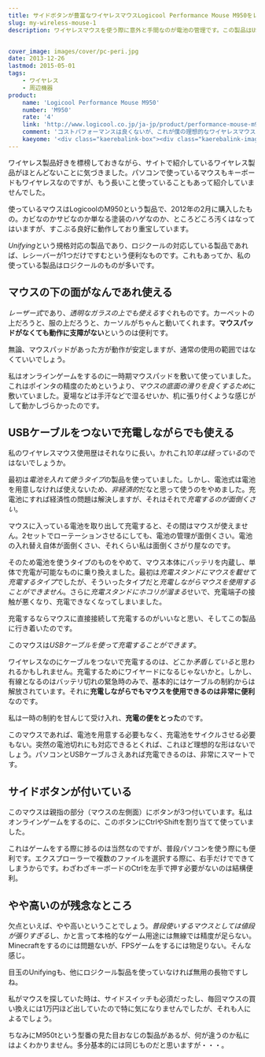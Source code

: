 ```yaml
---
title: サイドボタンが豊富なワイヤレスマウスLogicool Performance Mouse M950をレビュー
slug: my-wireless-mouse-1
description: ワイヤレスマウスを使う際に意外と手間なのが電池の管理です。この製品はUSBケーブルをつなぐことで充電しながらでも使うことができます。電池切れの時だけ有線マウスのような感じで使えばすむので、ゲームしている時に電池が切れても安心です。


cover_image: images/cover/pc-peri.jpg
date: 2013-12-26
lastmod: 2015-05-01
tags: 
    - ワイヤレス
    - 周辺機器
product:
    name: 'Logicool Performance Mouse M950'
    number: 'M950'
    rate: '4'
    link: 'http://www.logicool.co.jp/ja-jp/product/performance-mouse-m950?crid=7'
    comment: 'コストパフォーマンスは良くないが、これが僕の理想的なワイヤレスマウス。'
    kaeyome: '<div class="kaerebalink-box"><div class="kaerebalink-image"><a href="http://www.amazon.co.jp/exec/obidos/ASIN/B002SRT8FG/illusionspace-22/ref=nosim/" rel="nofollow" target="_blank"><img src="http://ecx.images-amazon.com/images/I/41FXF7k%2ByKL._SL160_.jpg" style="border: none;" /></a></div><div class="kaerebalink-info"><div class="kaerebalink-name"><a href="http://www.amazon.co.jp/exec/obidos/ASIN/B002SRT8FG/illusionspace-22/ref=nosim/" rel="nofollow" target="_blank">LOGICOOL ワイヤレス レーザー式 10ボタン  M950</a><div class="kaerebalink-powered-date">posted with <a href="http://kaereba.com" rel="nofollow" target="_blank">カエレバ</a></div></div><div class="kaerebalink-detail"> ロジクール 2009-11-06    </div><div class="kaerebalink-link1"><div class="shoplinkamazon"><a href="http://www.amazon.co.jp/gp/search?keywords=M950%81%40%83%8D%83W%83N%81%5B%83%8B&__mk_ja_JP=%83J%83%5E%83J%83i&tag=illusionspace-22" rel="nofollow" target="_blank" title="アマゾン" >Amazonで購入</a></div><div class="shoplinkrakuten"><a href="http://hb.afl.rakuten.co.jp/hgc/0e95387f.f2aef20d.0e953880.25e412bd/?pc=http%3A%2F%2Fsearch.rakuten.co.jp%2Fsearch%2Fmall%2FM950%25E3%2580%2580%25E3%2583%25AD%25E3%2582%25B8%25E3%2582%25AF%25E3%2583%25BC%25E3%2583%25AB%2F-%2Ff.1-p.1-s.1-sf.0-st.A-v.2%3Fx%3D0%26scid%3Daf_ich_link_urltxt%26m%3Dhttp%3A%2F%2Fm.rakuten.co.jp%2F" rel="nofollow" target="_blank" title="楽天市場" >楽天市場で購入</a></div></div></div><div class="booklink-footer" style="clear: left"></div></div>'
---
```


ワイヤレス製品好きを標榜しておきながら、サイトで紹介しているワイヤレス製品がほとんどないことに気づきました。パソコンで使っているマウスもキーボードもワイヤレスなのですが、もう長いこと使っていることもあって紹介していませんでした。

使っているマウスはLogicoolのM950という製品で、2012年の2月に購入したもの。カビなのかサビなのか単なる塗装のハゲなのか、ところどころ汚くはなってはいますが、すこぶる良好に動作しており重宝しています。

<em>Unifying</em>という規格対応の製品であり、ロジクールの対応している製品であれば、レシーバーが1つだけですむという便利なものです。これもあってか、私の使っている製品はロジクールのものが多いです。


## マウスの下の面がなんであれ使える


<em>レーザー式</em>であり、<em>透明なガラスの上でも使える</em>すぐれものです。カーペットの上だろうと、服の上だろうと、カーソルがちゃんと動いてくれます。<strong>マウスパッドがなくても動作に支障がない</strong>というのは便利です。

無論、マウスパッドがあった方が動作が安定しますが、通常の使用の範囲ではなくていいでしょう。

私はオンラインゲームをするのに一時期マウスパッドを敷いて使っていました。これはポインタの精度のためというより、<em>マウスの底面の滑りを良くするため</em>に敷いていました。夏場などは手汗などで湿るせいか、机に張り付くような感じがして動かしづらかったのです。


## USBケーブルをつないで充電しながらでも使える


私のワイヤレスマウス使用歴はそれなりに長い。かれこれ<em>10年は経っている</em>のではないでしょうか。

最初は<em>電池を入れて使うタイプ</em>の製品を使っていました。しかし、電池式は電池を用意しなければ使えないため、<em>非経済的</em>だなと思って使うのをやめました。充電池にすれば経済性の問題は解決しますが、それはそれで<em>充電するのが面倒くさい</em>。

マウスに入っている電池を取り出して充電すると、その間はマウスが使えません。2セットでローテーションさせるにしても、電池の管理が面倒くさい。電池の入れ替え自体が面倒くさい、それくらい私は面倒くさがり屋なのです。

そのため電池を使うタイプのものをやめて、マウス本体にバッテリを内蔵し、単体で充電が可能なものに乗り換えました。最初は<em>充電スタンドにマウスを載せて充電するタイプ</em>でしたが、そういったタイプだと<em>充電しながらマウスを使用することができません</em>。さらに<em>充電スタンドにホコリが溜まる</em>せいで、充電端子の接触が悪くなり、充電できなくなってしまいました。

充電するならマウスに直接接続して充電するのがいいなと思い、そしてこの製品に行き着いたのです。

このマウスは<em>USBケーブルを使って充電することができます</em>。

ワイヤレスなのにケーブルをつないで充電するのは、どこか<em>矛盾している</em>と思われるかもしれません。充電するためにワイヤードになるじゃないかと。しかし、有線となるのはバッテリ切れの緊急時のみで、基本的にはケーブルの制約からは解放されています。それに<strong>充電しながらでもマウスを使用できるのは非常に便利</strong>なのです。

私は一時の制約を甘んじて受け入れ、<strong>充電の便をとった</strong>のです。

このマウスであれば、電池を用意する必要もなく、充電池をサイクルさせる必要もない。突然の電池切れにも対応できるとくれば、これほど理想的な形はないでしょう。パソコンとUSBケーブルさえあれば充電できるのは、非常にスマートです。


## サイドボタンが付いている


このマウスは親指の部分（マウスの左側面）にボタンが3つ付いています。私はオンラインゲームをするのに、このボタンにCtrlやShiftを割り当てて使っていました。

これはゲームをする際に捗るのは当然なのですが、普段パソコンを使う際にも便利です。エクスプローラーで複数のファイルを選択する際に、右手だけでできてしまうからです。わざわざキーボードのCtrlを左手で押す必要がないのは結構便利。


## やや高いのが残念なところ


欠点といえば、やや高いということでしょう。<em>普段使いするマウスとしては値段が張りすぎる</em>し、かと言って本格的なゲーム用途には無線では精度が足らない。Minecraftをするのには問題ないが、FPSゲームをするには物足りない。そんな感じ。

目玉のUnifyingも、他にロジクール製品を使っていなければ無用の長物ですしね。

私がマウスを探していた時は、サイドスイッチも必須だったし、毎回マウスの買い換えには1万円ほど出していたので特に気になりませんでしたが、それも人によるでしょう。

ちなみにM950tという型番の見た目おなじの製品があるが、何が違うのか私にはよくわかりません。多分基本的には同じものだと思いますが・・・。


  